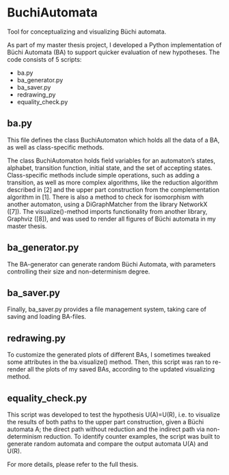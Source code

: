 # BuchiAutomata
Tool for conceptualizing and visualizing Büchi automata.

As part of my master thesis project, I developed a Python implementation of Büchi Automata (BA) to support quicker evaluation of new hypotheses.
The code consists of 5 scripts: 
- ba.py
- ba_generator.py
- ba_saver.py
- redrawing_py
- equality_check.py

## ba.py
This file defines the class BuchiAutomaton which holds all the data of a BA, as well as class-specific methods. 

The class BuchiAutomaton holds field variables for an automaton’s states, alphabet, transition function, initial state, and the set of accepting states. Class-specific methods include simple operations, such as adding a transition, as well as more complex algorithms, like the reduction algorithm described in [2] and the upper part construction from the complementation algorithm in [1]. There is also a method to check for isomorphism with another automaton, using a DiGraphMatcher from the library NetworkX ([7]). The visualize()-method imports functionality from another library, Graphviz ([8]), and was used to render all figures of Büchi automata in my master thesis.

## ba_generator.py
The BA-generator can generate random Büchi Automata, with parameters controlling their size and non-determinism degree. 

## ba_saver.py
Finally, ba_saver.py provides a file management system, taking care of saving and loading BA-files.

## redrawing.py
To customize the generated plots of different BAs, I sometimes tweaked some attributes in the ba.visualize() method.
Then, this script was ran to re-render all the plots of my saved BAs, according to the updated visualizing method.

## equality_check.py
This script  was developed to test the hypothesis U(A)=U(R), i.e. to visualize the results of both paths to the upper part construction, given a Büchi automata A; the direct path without reduction and the indirect path via non-determinism reduction. To identify counter examples, the script was built to generate random automata and compare the output automata U(A) and U(R).

For more details, please refer to the full thesis.
